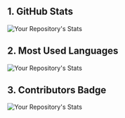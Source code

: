 ## 1. GitHub Stats

![Your Repository's Stats](https://github-readme-stats.vercel.app/api?username=sawzwe&show_icons=true)

## 2. Most Used Languages

![Your Repository's Stats](https://github-readme-stats.vercel.app/api/top-langs/?username=sawzwe&theme=blue-green)

## 3. Contributors Badge

![Your Repository's Stats](https://contrib.rocks/image?repo=sawzwe/hog-project)

